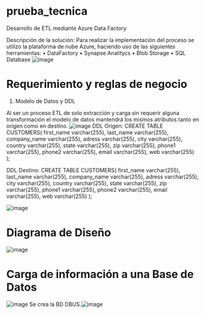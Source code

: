 # prueba_tecnica
Desarrollo de ETL mediante Azure Data Factory

Descripción de la solución: 
Para realizar la implementación del proceso se utilizo la plataforma de nube Azure, haciendo uso de las siguientes herramientas:
•	DataFactory
•	Synapse Analitycs
•	Blob Storage
•	SQL Database
![image](https://user-images.githubusercontent.com/51729393/193438478-8509cfd7-6dcf-4101-b391-dd0054996da6.png)

# Requerimiento y  reglas de negocio

1.	Modelo de Datos y DDL

Al ser un proceso ETL de solo extracción y carga sin requerir alguna transformación el modelo de datos mantendrá los mismos atributos tanto en origen como en destino.
![image](https://user-images.githubusercontent.com/51729393/193438434-6a8334fb-d293-4fa2-aa60-ed4cea0a9997.png)
DDL Origen:
CREATE TABLE CUSTOMERS(
    first_name varchar(255),
    last_name varchar(255),
    company_name varchar(255),
    adress varchar(255),
    city varchar(255),
    country varchar(255),
    state varchar(255),
    zip varchar(255),
    phone1 varchar(255),
    phone2 varchar(255),
    email varchar(255),
    web varchar(255)
);

DDL Destino:
CREATE TABLE CUSTOMERS(
    first_name varchar(255),
    last_name varchar(255),
    company_name varchar(255),
    adress varchar(255),
    city varchar(255),
    country varchar(255),
    state varchar(255),
    zip varchar(255),
    phone1 varchar(255),
    phone2 varchar(255),
    email varchar(255),
    web varchar(255)
);

![image](https://user-images.githubusercontent.com/51729393/193438405-da767ab8-7eb3-4c8b-b193-3fddeb613df7.png)

# Diagrama de Diseño
![image](https://user-images.githubusercontent.com/51729393/193438543-b213c661-9dcc-4e22-a5a4-d92d9c9c9bc1.png)

# Carga de información a una Base de Datos
![image](https://user-images.githubusercontent.com/51729393/193438563-f3a355a7-8daa-4fff-afdd-64688f0f28d3.png)
Se crea la BD DBUS.![image](https://user-images.githubusercontent.com/51729393/193438571-bf5ab20a-ebce-4eaa-bac8-06738efc0a15.png)



